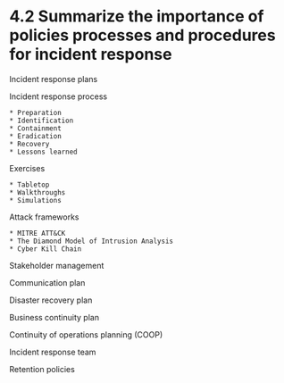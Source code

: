 # 4.2 Summarize the importance of policies processes and procedures for incident response

Incident response plans

Incident response process

    * Preparation
    * Identification
    * Containment
    * Eradication
    * Recovery
    * Lessons learned

Exercises

    * Tabletop
    * Walkthroughs
    * Simulations

Attack frameworks
    
    * MITRE ATT&CK
    * The Diamond Model of Intrusion Analysis
    * Cyber Kill Chain

Stakeholder management

Communication plan

Disaster recovery plan

Business continuity plan

Continuity of operations planning (COOP)

Incident response team

Retention policies
